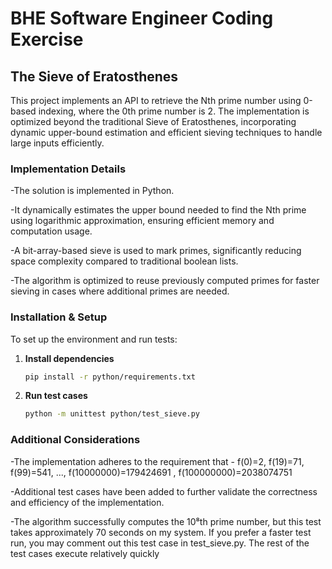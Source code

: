 # BHE Software Engineer Coding Exercise

## The Sieve of Eratosthenes

This project implements an API to retrieve the Nth prime number using 0-based indexing, where the 0th prime number is 2. The implementation is optimized beyond the traditional Sieve of Eratosthenes, incorporating dynamic upper-bound estimation and efficient sieving techniques to handle large inputs efficiently.

### Implementation Details 
-The solution is implemented in Python.  

-It dynamically estimates the upper bound needed to find the Nth prime using logarithmic approximation, ensuring efficient memory and computation usage.  

-A bit-array-based sieve is used to mark primes, significantly reducing space complexity compared to traditional boolean lists.  

-The algorithm is optimized to reuse previously computed primes for faster sieving in cases where additional primes are needed.


### Installation & Setup  

To set up the environment and run tests:  

1. **Install dependencies**  
   ```sh  
   pip install -r python/requirements.txt  

1. **Run test cases**  
   ```sh  
   python -m unittest python/test_sieve.py  

### Additional Considerations

-The implementation adheres to the requirement that - f(0)=2, f(19)=71, f(99)=541, ..., f(10000000)=179424691 , f(100000000)=2038074751  

-Additional test cases have been added to further validate the correctness and efficiency of the implementation.  

-The algorithm successfully computes the 10⁸th prime number, but this test takes approximately 70 seconds on my system. If you prefer a faster test run, you may comment out this test case in test_sieve.py. The rest of the test cases execute relatively quickly

